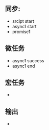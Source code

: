 ## 同步:
- srcipt start
- async1 start
- promise1

## 微任务
- async1 success
- async1 end

## 宏任务
- 

## 输出
- 